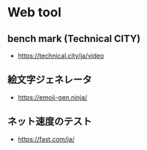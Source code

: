 # Web tool

## bench mark (Technical CITY)

- https://technical.city/ja/video

## 絵文字ジェネレータ

- https://emoji-gen.ninja/

## ネット速度のテスト

- https://fast.com/ja/